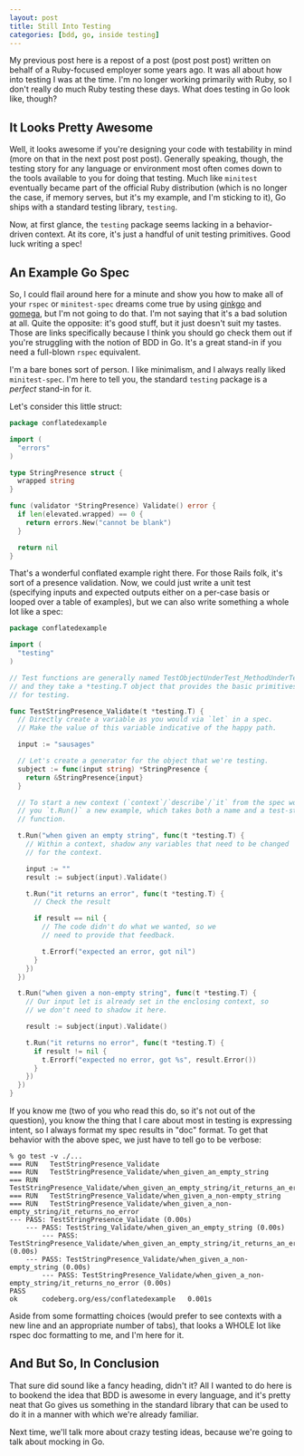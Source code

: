 ```yaml
---
layout: post
title: Still Into Testing
categories: [bdd, go, inside testing]
---
```


My previous post here is a repost of a post (post post post) written on behalf of a Ruby-focused employer some years ago. It was all about how into testing I was at the time. I'm no longer working primarily with Ruby, so I don't really do much Ruby testing these days. What does testing in Go look like, though?

## It Looks Pretty Awesome ##

Well, it looks awesome if you're designing your code with testability in mind (more on that in the next post post post). Generally speaking, though, the testing story for any language or environment most often comes down to the tools available to you for doing that testing. Much like `minitest` eventually became part of the official Ruby distribution (which is no longer the case, if memory serves, but it's my example, and I'm sticking to it), Go ships with a standard testing library, `testing`.

Now, at first glance, the `testing` package seems lacking in a behavior-driven context. At its core, it's just a handful of unit testing primitives. Good luck writing a spec!

## An Example Go Spec ##

So, I could flail around here for a minute and show you how to make all of your `rspec` or `minitest-spec` dreams come true by using [ginkgo](https://onsi.github.io/ginkgo/) and [gomega](https://onsi.github.io/gomega/), but I'm not going to do that. I'm not saying that it's a bad solution at all. Quite the opposite: it's good stuff, but it just doesn't suit my tastes. Those are links specifically because I think you should go check them out if you're struggling with the notion of BDD in Go. It's a great stand-in if you need a full-blown `rspec` equivalent.

I'm a bare bones sort of person. I like minimalism, and I always really liked `minitest-spec`. I'm here to tell you, the standard `testing` package is a *perfect* stand-in for it.

Let's consider this little struct:

```go
package conflatedexample

import (
  "errors"
)

type StringPresence struct {
  wrapped string
}

func (validator *StringPresence) Validate() error {
  if len(elevated.wrapped) == 0 {
    return errors.New("cannot be blank")
  }

  return nil
}
```

That's a wonderful conflated example right there. For those Rails folk, it's sort of a presence validation. Now, we could just write a unit test (specifying inputs and expected outputs either on a per-case basis or looped over a table of examples), but we can also write something a whole lot like a spec:

```go
package conflatedexample

import (
  "testing"
)

// Test functions are generally named TestObjectUnderTest_MethodUnderTest,
// and they take a *testing.T object that provides the basic primitives
// for testing.

func TestStringPresence_Validate(t *testing.T) {
  // Directly create a variable as you would via `let` in a spec.
  // Make the value of this variable indicative of the happy path.

  input := "sausages"

  // Let's create a generator for the object that we're testing.
  subject := func(input string) *StringPresence {
    return &StringPresence{input}
  }

  // To start a new context (`context`/`describe`/`it` from the spec world),
  // you `t.Run()` a new example, which takes both a name and a test-style
  // function.

  t.Run("when given an empty string", func(t *testing.T) {
    // Within a context, shadow any variables that need to be changed
    // for the context.

    input := ""
    result := subject(input).Validate()

    t.Run("it returns an error", func(t *testing.T) {
      // Check the result

      if result == nil {
        // The code didn't do what we wanted, so we
        // need to provide that feedback.

        t.Errorf("expected an error, got nil")
      }
    })
  })

  t.Run("when given a non-empty string", func(t *testing.T) {
    // Our input let is already set in the enclosing context, so
    // we don't need to shadow it here.

    result := subject(input).Validate()

    t.Run("it returns no error", func(t *testing.T) {
      if result != nil {
        t.Errorf("expected no error, got %s", result.Error())
      }
    })
  })
}
```

If you know me (two of you who read this do, so it's not out of the question), you know the thing that I care about most in testing is expressing intent, so I always format my spec results in "doc" format. To get that behavior with the above spec, we just have to tell go to be verbose:

```
% go test -v ./...
=== RUN   TestStringPresence_Validate
=== RUN   TestStringPresence_Validate/when_given_an_empty_string
=== RUN   TestStringPresence_Validate/when_given_an_empty_string/it_returns_an_error
=== RUN   TestStringPresence_Validate/when_given_a_non-empty_string
=== RUN   TestStringPresence_Validate/when_given_a_non-empty_string/it_returns_no_error
--- PASS: TestStringPresence_Validate (0.00s)
    --- PASS: TestString_Validate/when_given_an_empty_string (0.00s)
        --- PASS: TestStringPresence_Validate/when_given_an_empty_string/it_returns_an_error (0.00s)
    --- PASS: TestStringPresence_Validate/when_given_a_non-empty_string (0.00s)
        --- PASS: TestStringPresence_Validate/when_given_a_non-empty_string/it_returns_no_error (0.00s)
PASS
ok  	codeberg.org/ess/conflatedexample	0.001s
```

Aside from some formatting choices (would prefer to see contexts with a new line and an appropriate number of tabs), that looks a WHOLE lot like rspec doc formatting to me, and I'm here for it.

## And But So, In Conclusion ##

That sure did sound like a fancy heading, didn't it? All I wanted to do here is to bookend the idea that BDD is awesome in every language, and it's pretty neat that Go gives us something in the standard library that can be used to do it in a manner with which we're already familiar.

Next time, we'll talk more about crazy testing ideas, because we're going to talk about mocking in Go.
